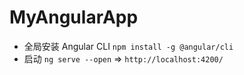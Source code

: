# MyAngularApp

- 全局安装 Angular CLI `npm install -g @angular/cli`
- 启动 `ng serve --open` => `http://localhost:4200/`
